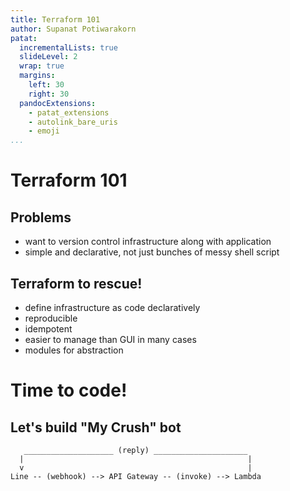 ```yaml
---
title: Terraform 101
author: Supanat Potiwarakorn
patat:
  incrementalLists: true
  slideLevel: 2
  wrap: true
  margins:
    left: 30
    right: 30
  pandocExtensions:
    - patat_extensions
    - autolink_bare_uris
    - emoji
...
```


# Terraform 101

## Problems

* want to version control infrastructure along with application
* simple and declarative, not just bunches of messy shell script

## Terraform to rescue!

* define infrastructure as code declaratively
* reproducible
* idempotent
* easier to manage than GUI in many cases
* modules for abstraction

# Time to code!
## Let's build "My Crush" bot

```
   ____________________ (reply) _____________________
  |                                                  |
  v                                                  |
Line -- (webhook) --> API Gateway -- (invoke) --> Lambda
```
